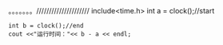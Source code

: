 。。。。。。。/////////////////////
include<time.h>
	int a = clock();//start
	
	int b = clock();//end
	cout <<"运行时间："<< b - a << endl;

